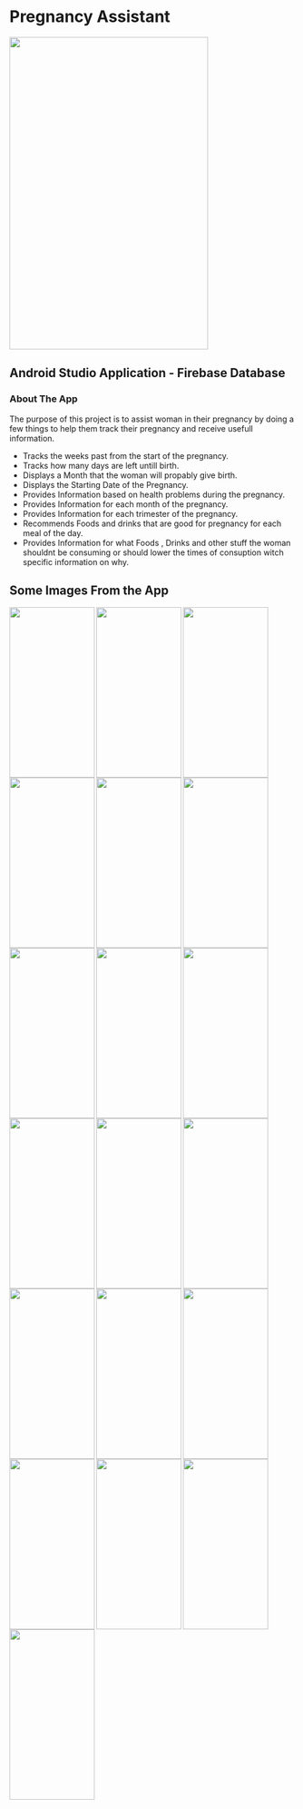 # **Pregnancy Assistant**

<img  height="550px" width="350px" src="https://github.com/user-attachments/assets/2e36764f-1876-4df3-8a29-b3e620a8647d"/>

## Android Studio Application - Firebase Database

### About The App
The purpose of this project is to assist woman in their pregnancy by doing a few things to help them track their pregnancy and receive usefull information.
- Tracks the weeks past from the start of the pregnancy.
- Tracks how many days are left untill birth.
- Displays a Month that the woman will propably give birth.
- Displays the Starting Date of the Pregnancy.
- Provides Information based on health problems during the pregnancy.
- Provides Information for each month of the pregnancy.
- Provides Information for each trimester of the pregnancy.
- Recommends Foods and drinks that are good for pregnancy for each meal of the day.
- Provides Information for what Foods , Drinks and other stuff the woman shouldnt be consuming or should lower the times of consuption witch specific information on why.


## Some Images From the App

<img align="left" height="300px" width="150px" src="https://github.com/user-attachments/assets/d627263c-fc67-4da1-bfe1-329c79bb3190"/>
<img align="left" height="300px" width="150px" src="https://github.com/user-attachments/assets/a44df3ca-1703-4af2-9006-82bc079ebe8c"/>
<img align="left" height="300px" width="150px" src="https://github.com/user-attachments/assets/b7ce328f-c95c-493c-a20a-389bb3069dea"/>
<img align="left" height="300px" width="150px" src="https://github.com/user-attachments/assets/9d0565a3-7142-45a0-9316-8ba1d44406a0"/>
<img align="left" height="300px" width="150px" src="https://github.com/user-attachments/assets/0121ce6a-e026-483f-aeea-b8f21c386399"/>
<img align="left" height="300px" width="150px" src="https://github.com/user-attachments/assets/8daf85df-0030-4040-bdad-e939b4d4462e"/>
<img align="left" height="300px" width="150px" src="https://github.com/user-attachments/assets/fc976e54-cb44-4258-b9bb-d6ac6b3b47da"/>
<img align="left" height="300px" width="150px" src="https://github.com/user-attachments/assets/90378b98-f61c-4ebd-8ca8-fdcfbc577662"/>
<img align="left" height="300px" width="150px" src="https://github.com/user-attachments/assets/07194f64-595d-441a-84bc-1093268fcd14"/>
<img align="left" height="300px" width="150px" src="https://github.com/user-attachments/assets/ebc3856c-7381-4cc2-83af-34b58698c7e4"/>
<img align="left" height="300px" width="150px" src="https://github.com/user-attachments/assets/d000f0dd-775e-4113-bf29-88095478abb7"/>
<img align="left" height="300px" width="150px" src="https://github.com/user-attachments/assets/f7f44552-abf5-4a6f-94ac-fed482468338"/>
<img align="left" height="300px" width="150px" src="https://github.com/user-attachments/assets/3991a55b-4609-4082-97c3-9f994dbcf34f"/>
<img align="left" height="300px" width="150px" src="https://github.com/user-attachments/assets/683000fc-7884-488f-b4a8-33d512699697"/>
<img align="left" height="300px" width="150px" src="https://github.com/user-attachments/assets/8a0e3f2a-7d55-469a-a58a-430a78b5a632"/>
<img align="left" height="300px" width="150px" src="https://github.com/user-attachments/assets/1a84f244-8ed5-4ce9-ba18-4fad1fd5a8cf"/>
<img align="left" height="300px" width="150px" src="https://github.com/user-attachments/assets/54cbaa8f-a311-4929-900a-47fbbf7d0888"/>
<img align="left" height="300px" width="150px" src="https://github.com/user-attachments/assets/c7c4a0ee-3c8b-472c-9a87-625b0fde9ae4"/>
<img align="left" height="300px" width="150px" src="https://github.com/user-attachments/assets/fc15f417-8b80-4fe1-ac3c-d6d590257d97"/>


